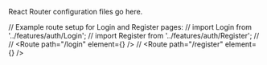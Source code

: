 React Router configuration files go here.

// Example route setup for Login and Register pages:
// import Login from '../features/auth/Login';
// import Register from '../features/auth/Register';
//
// <Route path="/login" element={<Login />} />
// <Route path="/register" element={<Register />} />
